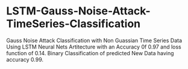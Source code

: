 # LSTM-Gauss-Noise-Attack-TimeSeries-Classification
Gauss Noise Attack Classification with Non Guassian Time Series Data Using LSTM Neural Nets Artitecture with an Accuracy 0f 0.97 and loss function of 0.14. Binary Classification of predicted New Data having accuracy 0.99.
